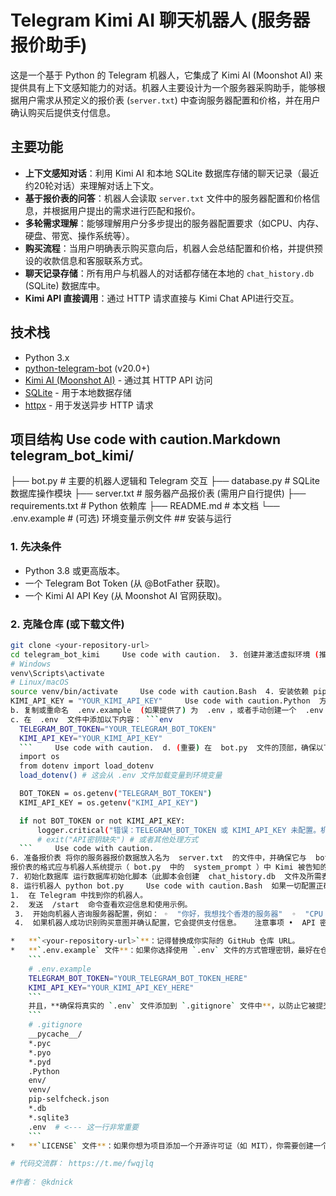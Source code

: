 # Telegram Kimi AI 聊天机器人 (服务器报价助手)

这是一个基于 Python 的 Telegram 机器人，它集成了 Kimi AI (Moonshot AI) 来提供具有上下文感知能力的对话。机器人主要设计为一个服务器采购助手，能够根据用户需求从预定义的报价表 (`server.txt`) 中查询服务器配置和价格，并在用户确认购买后提供支付信息。

## 主要功能

*   **上下文感知对话**：利用 Kimi AI 和本地 SQLite 数据库存储的聊天记录（最近约20轮对话）来理解对话上下文。
*   **基于报价表的问答**：机器人会读取 `server.txt` 文件中的服务器配置和价格信息，并根据用户提出的需求进行匹配和报价。
*   **多轮需求理解**：能够理解用户分多步提出的服务器配置要求（如CPU、内存、硬盘、带宽、操作系统等）。
*   **购买流程**：当用户明确表示购买意向后，机器人会总结配置和价格，并提供预设的收款信息和客服联系方式。
*   **聊天记录存储**：所有用户与机器人的对话都存储在本地的 `chat_history.db` (SQLite) 数据库中。
*   **Kimi API 直接调用**：通过 HTTP 请求直接与 Kimi Chat API进行交互。

## 技术栈

*   Python 3.x
*   [python-telegram-bot](https://python-telegram-bot.org/) (v20.0+)
*   [Kimi AI (Moonshot AI)](https://www.moonshot.cn/) - 通过其 HTTP API 访问
*   [SQLite](https://www.sqlite.org/index.html) - 用于本地数据存储
*   [httpx](https://www.python-httpx.org/) - 用于发送异步 HTTP 请求

## 项目结构     Use code with caution.Markdown  telegram_bot_kimi/
├── bot.py # 主要的机器人逻辑和 Telegram 交互
├── database.py # SQLite 数据库操作模块
├── server.txt # 服务器产品报价表 (需用户自行提供)
├── requirements.txt # Python 依赖库
├── README.md # 本文档
└── .env.example # (可选) 环境变量示例文件 ## 安装与运行

### 1. 先决条件

*   Python 3.8 或更高版本。
*   一个 Telegram Bot Token (从 @BotFather 获取)。
*   一个 Kimi AI API Key (从 Moonshot AI 官网获取)。

### 2. 克隆仓库 (或下载文件)

```bash
git clone <your-repository-url>
cd telegram_bot_kimi     Use code with caution.  3. 创建并激活虚拟环境 (推荐) python -m venv venv
# Windows
venv\Scripts\activate
# Linux/macOS
source venv/bin/activate     Use code with caution.Bash  4. 安装依赖 pip install -r requirements.txt     Use code with caution.Bash  5. 配置 API 密钥和报价表 方式一：直接修改  bot.py  (不推荐用于公共仓库) 打开  bot.py  文件，找到以下行并填入你的密钥： BOT_TOKEN = "YOUR_TELEGRAM_BOT_TOKEN"
KIMI_API_KEY = "YOUR_KIMI_API_KEY"     Use code with caution.Python  方式二：使用  .env  文件 (推荐) a. 确保  python-dotenv  在你的  requirements.txt  中并已安装。
b. 复制或重命名  .env.example  (如果提供了) 为  .env ，或者手动创建一个  .env  文件。
c. 在  .env  文件中添加以下内容： ```env
  TELEGRAM_BOT_TOKEN="YOUR_TELEGRAM_BOT_TOKEN"
  KIMI_API_KEY="YOUR_KIMI_API_KEY"
  ```     Use code with caution.  d. (重要) 在  bot.py  文件的顶部，确保以下代码被取消注释或添加（如果之前没有使用）： ```python
  import os
  from dotenv import load_dotenv
  load_dotenv() # 这会从 .env 文件加载变量到环境变量

  BOT_TOKEN = os.getenv("TELEGRAM_BOT_TOKEN")
  KIMI_API_KEY = os.getenv("KIMI_API_KEY")

  if not BOT_TOKEN or not KIMI_API_KEY:
      logger.critical("错误：TELEGRAM_BOT_TOKEN 或 KIMI_API_KEY 未配置。机器人无法启动。")
      # exit("API密钥缺失") # 或者其他处理方式
  ```     Use code with caution.
6. 准备报价表 将你的服务器报价数据放入名为  server.txt  的文件中，并确保它与  bot.py  在同一目录下。文件应为 UTF-8 编码。
报价表的格式应与机器人系统提示（ bot.py  中的  system_prompt ）中 Kimi 被告知的格式一致，以便 AI 能正确解析。
7. 初始化数据库 运行数据库初始化脚本（此脚本会创建  chat_history.db  文件及所需表结构）： python database.py     Use code with caution.Bash  你会看到类似 "数据库 'chat_history.db' 已初始化/检查完毕。" 的输出。
8. 运行机器人 python bot.py     Use code with caution.Bash  如果一切配置正确，机器人应该会启动并开始轮询 Telegram 更新。你会在控制台看到类似 "机器人正在启动..." 的日志。 如何与机器人交互
1.  在 Telegram 中找到你的机器人。
2.  发送  /start  命令查看欢迎信息和使用示例。
 3.  开始向机器人咨询服务器配置，例如： ◦  "你好，我想找个香港的服务器"  ◦  "CPU E3 的有吗？"  ◦  "内存需要16G"  ◦  "硬盘1TB，带宽20M CN2线路"  ◦  "这款服务器支持安装 Windows Server 2012 吗？"  ◦  "这个配置价格多少？"  ◦  "好的，我买这个了，来一台。"
 4.  如果机器人成功识别购买意图并确认配置，它会提供支付信息。   注意事项 •  API 密钥安全：绝对不要将你的真实 API 密钥直接提交到公共 GitHub 仓库中。 强烈建议使用  .env  文件配合  .gitignore  来管理敏感信息，或者使用服务器端环境变量。  •  Kimi API 的遵循度：机器人的回复质量和流程执行的准确性高度依赖于 Kimi AI 对系统提示的理解和遵循。你可能需要根据实际测试结果调整  bot.py  中的  system_prompt 。  •  Token 限制：报价表  server.txt  的内容会被包含在发送给 Kimi 的每次请求中。如果报价表非常大，可能会超出 Kimi 模型的上下文窗口限制（如  moonshot-v1-8k  约8000 tokens）。对于非常大的数据集，可能需要考虑更高级的 RAG (Retrieval Augmented Generation) 方案。  •  日志：请关注运行  bot.py  时控制台输出的日志，它们对于调试问题非常重要。   贡献 欢迎提交 Pull Requests 或报告 Issues。 许可证 MIT (如果选择MIT许可证，请创建一个 LICENSE 文件并放入MIT许可证文本) **在 `README.md` 中还需要注意：**

*   **`<your-repository-url>`**：记得替换成你实际的 GitHub 仓库 URL。
*   **`.env.example` 文件**：如果你选择使用 `.env` 文件的方式管理密钥，最好在仓库中提供一个 `.env.example` 文件，内容如下：
    ```
    # .env.example
    TELEGRAM_BOT_TOKEN="YOUR_TELEGRAM_BOT_TOKEN_HERE"
    KIMI_API_KEY="YOUR_KIMI_API_KEY_HERE"
    ```
    并且，**确保将真实的 `.env` 文件添加到 `.gitignore` 文件中**，以防止它被提交：
    ```
    # .gitignore
    __pycache__/
    *.pyc
    *.pyo
    *.pyd
    .Python
    env/
    venv/
    pip-selfcheck.json
    *.db
    *.sqlite3
    .env  # <--- 这一行非常重要
    ```
*   **`LICENSE` 文件**：如果你想为项目添加一个开源许可证（如 MIT），你需要创建一个名为 `LICENSE` 的文件，并将许可证的文本内容粘贴进去。例如，MIT 许可证文本可以从 [choosealicense.com](https://choosealicense.com/licenses/mit/) 获取。

# 代码交流群： https://t.me/fwqjlq
 
#作者： @kdnick
